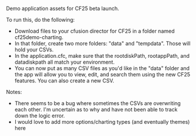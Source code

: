Demo application assets for CF25 beta launch.

To run this, do the following:

- Download files to your cfusion director for CF25 in a folder named cf25demo-charting.
- In that folder, create two more folders: "data" and "tempdata". Those will hold your CSVs.
- In the application.cfc, make sure that the rootdiskPath, rootappPath, and datadiskpath all match your environment.
- You can now put as many CSV files as you'd like in the "data" folder and the app will allow you to view, edit, and search them using the new CF25 features. You can also create a new CSV.

Notes:

- There seems to be a bug where sometimes the CSVs are overwriting each other. I'm uncertain as to why and have not been able to track down the logic error.
- I would love to add more options/charting types (and eventually themes) here
